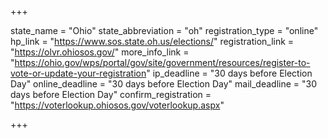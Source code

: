 +++

state_name = "Ohio"
state_abbreviation = "oh"
registration_type = "online"
hp_link = "https://www.sos.state.oh.us/elections/"
registration_link = "https://olvr.ohiosos.gov/"
more_info_link = "https://ohio.gov/wps/portal/gov/site/government/resources/register-to-vote-or-update-your-registration"
ip_deadline = "30 days before Election Day"
online_deadline = "30 days before Election Day"
mail_deadline = "30 days before Election Day"
confirm_registration = "https://voterlookup.ohiosos.gov/voterlookup.aspx"

+++